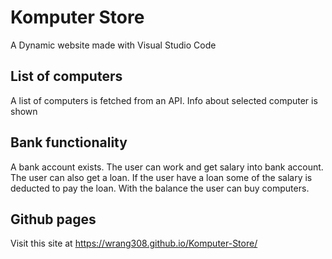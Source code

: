 # Komputer Store
A Dynamic website made with Visual Studio Code

## List of computers
A list of computers is fetched from an API.
Info about selected computer is shown

## Bank functionality
A bank account exists. The user can work and get salary into bank account. The user can also get a loan. If the user have a loan some of the salary is deducted to pay the loan.
With the balance the user can buy computers.

## Github pages
Visit this site at https://wrang308.github.io/Komputer-Store/

